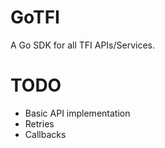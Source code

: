 # GoTFI
A Go SDK for all TFI APIs/Services.

# TODO
- Basic API implementation
- Retries
- Callbacks
